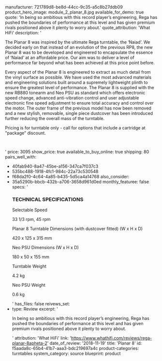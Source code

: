 manufacturer: 721789d8-be8d-44cc-9c35-a5c8b27ddb09
product_hero_image: module_2_planar_8.jpg
available_for_demo: true
quote: 'In being so ambitious with this record player’s engineering, Rega has pushed the boundaries of performance at this level and has given premium rivals positioned above it plenty to worry about.'
quote_attribution: 'What HiFi'
description: '<p>The Planar 8 was inspired by the ultimate Rega turntable, the ‘Naiad’. We decided early on that instead of an evolution of the previous RP8, the new Planar 8 was to be developed and engineered to encapsulate the essence of ‘Naiad’ at an affordable price. Our aim was to deliver a level of performance far beyond what has been achieved at this price point before.&nbsp;&nbsp;</p><p>Every aspect of the Planar 8 is engineered to extract as much detail from the vinyl surface as possible. We have used the most advanced materials and engineering solutions built around a supremely lightweight plinth to ensure the greatest level of performance. The Planar 8 is supplied with the new RB880 tonearm and Neo PSU as standard which offers electronic speed change, advanced anti-vibration control and user adjustable electronic fine speed adjustment to ensure total accuracy and control over the motor. The outer frame of the previous model has now been removed and a new stylish, removable, single piece dustcover has been introduced further reducing the overall mass of the turntable.&nbsp;&nbsp;</p><p>Pricing is for turntable only - call for options that include a cartridge at "package" discount.</p><p><br></p>'
price: 3095
show_price: true
available_to_buy_online: true
shipping: 80
pairs_well_with:
  - 40fab940-8a47-45be-a156-347ca7f037c3
  - 535bc488-1918-4fc1-984c-22a73c530548
  - f68da2f0-4c64-4a85-b435-5d5ca4a14768
also_consider:
  - 35a5290b-bbcb-432b-a706-3658d961d0ed
monthly_featuree: false
specs: '<h3>TECHNICAL SPECIFICATIONS</h3><p>Selectable Speed</p><p>33 1/3 rpm, 45 rpm</p><p>Planar 8 Turntable Dimensions (with dustcover fitted) (W x H x D)</p><p>420 x 125 x 315 mm</p><p>Neo PSU Dimensions (W x H x D)</p><p>180 x 50 x 155 mm</p><p>Turntable Weight</p><p>​4.2 kg</p><p>Neo PSU Weight</p><p>0.6 kg</p>'
has_files: false
reivews_set:
  -
    type: Review
    excerpt: '<p>In being so ambitious with this record player’s engineering, Rega has pushed the boundaries of performance at this level and has given premium rivals positioned above it plenty to worry about.&nbsp;&nbsp;</p>'
    attribution: 'What HiFi'
    link: 'https://www.whathifi.com/reviews/rega-planar-8apheta-2'
    date_of_review: '2018-11-19'
title: 'Planar 8'
id: f5aada8c-65b4-41b7-aaa3-bdc219697a4c
product-categories: turntables
system_category: source
blueprint: product
